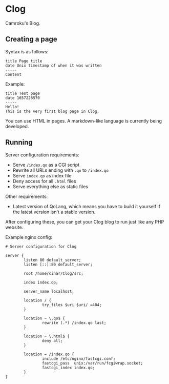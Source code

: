 # Clog
Camroku's Blog.

## Creating a page
Syntax is as follows:
```
title Page title
date Unix timestamp of when it was written
-----
Content
```

Example:
```
title Test page
date 1657226570
-----
Hello!
This is the very first blog page in Clog.
```

You can use HTML in pages. A markdown-like language is currently being developed.
## Running
Server configuration requirements:
* Serve `/index.qo` as a CGI script
* Rewrite all URLs ending with `.qo` to `/index.qo`
* Serve `index.qo` as index file
* Deny access for all `.html` files
* Serve everything else as static files

Other requirements:
* Latest version of QoLang, which means you have to build it yourself if the latest version isn't a stable version.

After configuring these, you can get your Clog blog to run just like any PHP website.

Example nginx config:
```nginx
# Server configuration for Clog

server {
        listen 80 default_server;
        listen [::]:80 default_server;

        root /home/cinar/Clog/src;

        index index.qo;

        server_name localhost;

        location / {
                try_files $uri $uri/ =404;
        }

        location ~ \.qo$ {
                rewrite (.*) /index.qo last;
        }

        location ~ \.html$ {
                deny all;
        }

        location = /index.qo {
                include /etc/nginx/fastcgi.conf;
                fastcgi_pass  unix:/var/run/fcgiwrap.socket;
                fastcgi_index index.qo;
        }
}
```